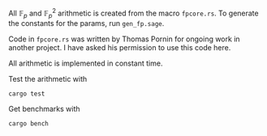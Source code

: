 All $\mathbb{F}_p$ and $\mathbb{F}_p^2$ arithmetic is created from the macro `fpcore.rs`. 
To generate the constants for the params, run `gen_fp.sage`. 

Code in `fpcore.rs` was written by Thomas Pornin for ongoing work in another project. I have
asked his permission to use this code here.

All arithmetic is implemented in constant time.

Test the arithmetic with
```
cargo test
```

Get benchmarks with

```
cargo bench
```
